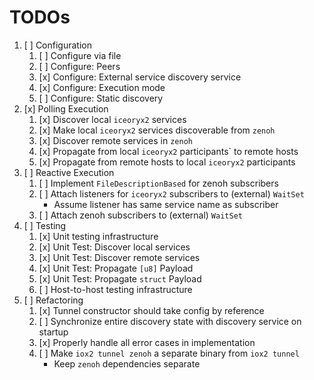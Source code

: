 # TODOs

1. [ ] Configuration
    1. [ ] Configure via file
    1. [ ] Configure: Peers
    1. [x] Configure: External service discovery service
    1. [x] Configure: Execution mode
    1. [ ] Configure: Static discovery
1. [x] Polling Execution
    1. [x] Discover local `iceoryx2` services
    1. [x] Make local `iceoryx2` services discoverable from `zenoh`
    1. [x] Discover remote services in `zenoh`
    1. [x] Propagate from local `iceoryx2` participants` to remote hosts
    1. [x] Propagate from remote hosts to local `iceoryx2` participants
1. [ ] Reactive Execution
    1. [ ] Implement `FileDescriptionBased` for zenoh subscribers
    1. [ ] Attach listeners for `iceoryx2` subscribers to (external) `WaitSet`
        * Assume listener has same service name as subscriber
    1. [ ] Attach zenoh subscribers to (external) `WaitSet`
1. [ ] Testing
    1. [x] Unit testing infrastructure
    1. [x] Unit Test: Discover local services
    1. [x] Unit Test: Discover remote services
    1. [x] Unit Test: Propagate `[u8]` Payload
    1. [x] Unit Test: Propagate `struct` Payload
    1. [ ] Host-to-host testing infrastructure
1. [ ] Refactoring
    1. [x] Tunnel constructor should take config by reference
    1. [ ] Synchronize entire discovery state with discovery service on startup
    1. [x] Properly handle all error cases in implementation
    1. [ ] Make `iox2 tunnel zenoh` a separate binary from `iox2 tunnel`
        * Keep `zenoh` dependencies separate
